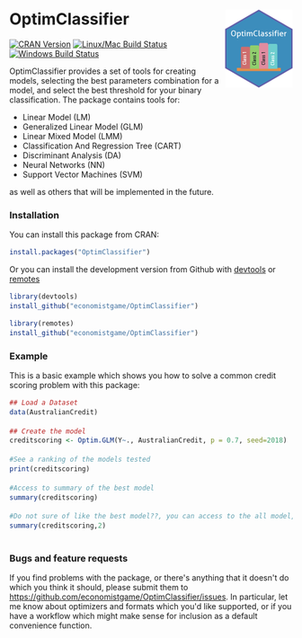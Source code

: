 # OptimClassifier <img src="man/figures/logo.png" align="right" />

[![CRAN Version](https://www.r-pkg.org/badges/version/OptimClassifier)](https://cran.r-project.org/web/packages/OptimClassifier/)
[![Linux/Mac Build Status](https://travis-ci.org/economistgame/OptimClassifier.svg?branch=master)](https://travis-ci.org/economistgame/OptimClassifier)
[![Windows Build Status](https://ci.appveyor.com/api/projects/status/f3h44m7jwr8ms9tf?svg=true)](https://ci.appveyor.com/project/economistgame/optimclassifier)

OptimClassifier provides a set of tools for creating models, selecting the best parameters combination for a model, and select the best threshold for your binary classification. The package contains tools for:

- Linear Model (LM) 
- Generalized Linear Model (GLM) 
- Linear Mixed Model (LMM) 
- Classification And Regression Tree (CART)
- Discriminant Analysis (DA)
- Neural Networks (NN)
- Support Vector Machines (SVM)

as well as others that will be implemented in the future.

### Installation

You can install this package from CRAN:

```r
install.packages("OptimClassifier")
```
Or you can install the development version from Github with [devtools](https://github.com/hadley/devtools) or [remotes](https://github.com/r-lib/remotes)

```r
library(devtools)
install_github("economistgame/OptimClassifier")
```

```r
library(remotes)
install_github("economistgame/OptimClassifier")
```

### Example

This is a basic example which shows you how to solve a common credit scoring problem with this package:

``` r
## Load a Dataset
data(AustralianCredit)

## Create the model
creditscoring <- Optim.GLM(Y~., AustralianCredit, p = 0.7, seed=2018)

#See a ranking of the models tested
print(creditscoring)

#Access to summary of the best model
summary(creditscoring)

#Do not sure of like the best model??, you can access to the all model, for example the 2nd model
summary(creditscoring,2)
 

```
### Bugs and feature requests

If you find problems with the package, or there's anything that it doesn't do which you think it should, please submit them to <https://github.com/economistgame/OptimClassifier/issues>. In particular, let me know about optimizers and formats which you'd like supported, or if you have a workflow which might make sense for inclusion as a default convenience function.
